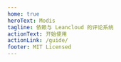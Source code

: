 ```yaml
---
home: true
heroText: Modis
tagline: 依赖与 Leancloud 的评论系统
actionText: 开始使用
actionLink: /guide/
footer: MIT Licensed
---
```


<div ref="modis"></div>

<script>
export default {
  mounted: async function() {
    await this.$nextTick();

    new Modis({
      el: this.$refs.modis,
      backend: "leancloud",
      spa: true
    });
  }
};
</script>
